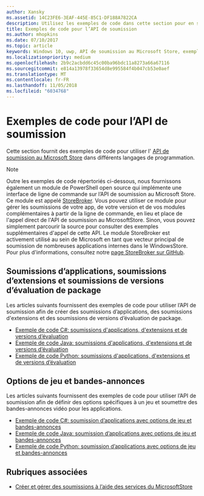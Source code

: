 ```yaml
---
author: Xansky
ms.assetid: 14C23FE6-3EAF-445E-85C1-DF188A7822CA
description: Utilisez les exemples de code dans cette section pour en savoir plus sur l’utilisation de l’API de soumission au Microsoft Store.
title: Exemples de code pour l’API de soumission
ms.author: mhopkins
ms.date: 07/10/2017
ms.topic: article
keywords: Windows 10, uwp, API de soumission au Microsoft Store, exemples de code
ms.localizationpriority: medium
ms.openlocfilehash: 2b9c2acbdd6c45c00ba96bdc11a8273a66a67116
ms.sourcegitcommit: e814a13978f33654d8e995584f4b047cb53e0aef
ms.translationtype: MT
ms.contentlocale: fr-FR
ms.lasthandoff: 11/05/2018
ms.locfileid: "6034768"
---
```

# <a name="code-examples-for-the-submission-api"></a>Exemples de code pour l’API de soumission

Cette section fournit des exemples de code pour utiliser l' [API de soumission au Microsoft Store](create-and-manage-submissions-using-windows-store-services.md) dans différents langages de programmation.

> [!NOTE]
> Outre les exemples de code répertoriés ci-dessous, nous fournissons également un module de PowerShell open source qui implémente une interface de ligne de commande sur l’API de soumission au Microsoft Store. Ce module est appelé [StoreBroker](https://aka.ms/storebroker). Vous pouvez utiliser ce module pour gérer les soumissions de votre app, de votre version et de vos modules complémentaires à partir de la ligne de commande, en lieu et place de l'appel direct de l'API de soumission au MicrosoftStore. Sinon, vous pouvez simplement parcourir la source pour consulter des exemples supplémentaires d'appel de cette API. Le module StoreBroker est activement utilisé au sein de Microsoft en tant que vecteur principal de soumission de nombreuses applications internes dans le WindowsStore. Pour plus d'informations, consultez notre [page StoreBroker sur GitHub](https://aka.ms/storebroker).

## <a name="app-submissions-add-on-submissions-and-package-flight-submissions"></a>Soumissions d’applications, soumissions d’extensions et soumissions de versions d’évaluation de package

Les articles suivants fournissent des exemples de code pour utiliser l’API de soumission afin de créer des soumissions d’applications, des soumissions d'extensions et des soumissions de versions d’évaluation de package.

* [Exemple de code C#: soumissions d'applications, d'extensions et de versions d’évaluation](csharp-code-examples-for-the-windows-store-submission-api.md)
* [Exemple de code Java: soumissions d'applications, d'extensions et de versions d’évaluation](java-code-examples-for-the-windows-store-submission-api.md)
* [Exemple de code Python: soumissions d'applications, d'extensions et de versions d’évaluation](python-code-examples-for-the-windows-store-submission-api.md)

## <a name="game-options-and-trailers"></a>Options de jeu et bandes-annonces

Les articles suivants fournissent des exemples de code pour utiliser l’API de soumission afin de définir des options spécifiques à un jeu et soumettre des bandes-annonces vidéo pour les applications.

* [Exemple de code C#: soumission d’applications avec options de jeu et bandes-annonces](csharp-code-examples-for-submissions-game-options-and-trailers.md)
* [Exemple de code Java: soumission d’applications avec options de jeu et bandes-annonces](java-code-examples-for-submissions-game-options-and-trailers.md)
* [Exemple de code Python: soumission d’applications avec options de jeu et bandes-annonces](python-code-examples-for-submissions-game-options-and-trailers.md)

## <a name="related-topics"></a>Rubriques associées

* [Créer et gérer des soumissions à l’aide des services du MicrosoftStore](create-and-manage-submissions-using-windows-store-services.md)
